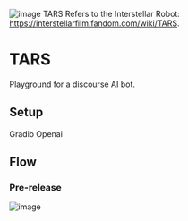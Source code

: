 ![image](https://github.com/franklinwillemen/TARS-AI/assets/101399113/bbb17f33-280e-4dc8-9f1f-5ce0bfcee16e)
TARS Refers to the Interstellar Robot: https://interstellarfilm.fandom.com/wiki/TARS.

# TARS
Playground for a discourse AI bot.

## Setup
Gradio
Openai

## Flow
### Pre-release
![image](https://github.com/franklinwillemen/TARS/assets/101399113/9d0f156f-27b8-45df-88ec-6550bb3c5d4f)
